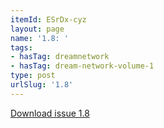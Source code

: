 ```yaml
---
itemId: ESrDx-cyz
layout: page
name: '1.8: '
tags:
- hasTag: dreamnetwork
- hasTag: dream-network-volume-1
type: post
urlSlug: '1.8'
---
```

<a href="../files/pdfs/Volume_1/1.8_Dream_Network_Bulletin_Vol.1_No.8.pdf" download="">Download issue 1.8</a>